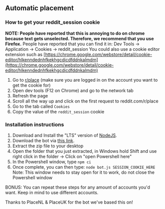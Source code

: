## Automatic placement

### How to get your reddit_session cookie
**NOTE: People have reported that this is annoying to do on chrome because text gets unselected. Therefore, we recommend that you use Firefox.**
People have reported that you can find it in: Dev Tools -> Application -> Cookies -> reddit_session
You could also use a cookie editor extension such as [https://chrome.google.com/webstore/detail/cookie-editor/hlkenndednhfkekhgcdicdfddnkalmdm](https://chrome.google.com/webstore/detail/cookie-editor/hlkenndednhfkekhgcdicdfddnkalmdm)

1. Go to [r/place](https://reddit.com/r/place) (make sure you are logged in on the account you want to get the cookie for)
2. Open dev tools (F12 on Chrome) and go to the network tab
3. Refresh the page
4. Scroll all the way up and click on the first request to reddit.com/r/place
5. Go to the tab called `Cookies`
6. Copy the value of the `reddit_session` cookie

### Installation instructions

1. Download and Install the "LTS" version of [NodeJS](https://nodejs.org/).
2. Download the bot via [this link](https://github.com/lirolake/place-bluey/archive/refs/heads/master.zip).
3. Extract the zip file to your desktop
4. Open the folder that you just extracted, in Windows hold Shift and use right click in the folder -> Click on "open Powershell here"
5. In the Powershell window, type `npm ci`
6. Once complete, you can then type: `node bot.js SESSION_COOKIE_HERE`
Note: This window needs to stay open for it to work, do not close the Powershell window

BONUS: You can repeat these steps for any amount of accounts you'd want. Keep in mind to use different accounts.

Thanks to PlaceNL & PlaceUK for the bot we've based this on!
